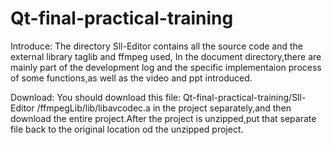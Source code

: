 # Qt-final-practical-training
Introduce:
The directory Sll-Editor contains all the source code and the external library taglib and ffmpeg used,
In the document directory,there are mainly part of the development log and the specific implementaion
process of some functions,as well as the video and ppt introduced.

Download:
You should download this file: Qt-final-practical-training/Sll-Editor /ffmpegLib/lib/libavcodec.a 
in the project separately,and then download the entire project.After the project is unzipped,put that separate
file back to the original location od the unzipped project.
